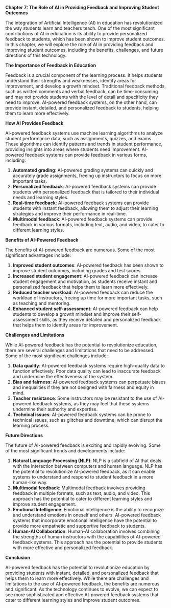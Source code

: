 **Chapter 7: The Role of AI in Providing Feedback and Improving Student Outcomes**

The integration of Artificial Intelligence (AI) in education has revolutionized the way students learn and teachers teach. One of the most significant contributions of AI in education is its ability to provide personalized feedback to students, which has been shown to improve student outcomes. In this chapter, we will explore the role of AI in providing feedback and improving student outcomes, including the benefits, challenges, and future directions of this technology.

**The Importance of Feedback in Education**

Feedback is a crucial component of the learning process. It helps students understand their strengths and weaknesses, identify areas for improvement, and develop a growth mindset. Traditional feedback methods, such as written comments and verbal feedback, can be time-consuming and may not provide students with the level of detail and specificity they need to improve. AI-powered feedback systems, on the other hand, can provide instant, detailed, and personalized feedback to students, helping them to learn more effectively.

**How AI Provides Feedback**

AI-powered feedback systems use machine learning algorithms to analyze student performance data, such as assignments, quizzes, and exams. These algorithms can identify patterns and trends in student performance, providing insights into areas where students need improvement. AI-powered feedback systems can provide feedback in various forms, including:

1. **Automated grading**: AI-powered grading systems can quickly and accurately grade assignments, freeing up instructors to focus on more important tasks.
2. **Personalized feedback**: AI-powered feedback systems can provide students with personalized feedback that is tailored to their individual needs and learning styles.
3. **Real-time feedback**: AI-powered feedback systems can provide students with instant feedback, allowing them to adjust their learning strategies and improve their performance in real-time.
4. **Multimodal feedback**: AI-powered feedback systems can provide feedback in various formats, including text, audio, and video, to cater to different learning styles.

**Benefits of AI-Powered Feedback**

The benefits of AI-powered feedback are numerous. Some of the most significant advantages include:

1. **Improved student outcomes**: AI-powered feedback has been shown to improve student outcomes, including grades and test scores.
2. **Increased student engagement**: AI-powered feedback can increase student engagement and motivation, as students receive instant and personalized feedback that helps them to learn more effectively.
3. **Reduced teacher workload**: AI-powered feedback can reduce the workload of instructors, freeing up time for more important tasks, such as teaching and mentoring.
4. **Enhanced student self-assessment**: AI-powered feedback can help students to develop a growth mindset and improve their self-assessment skills, as they receive detailed and personalized feedback that helps them to identify areas for improvement.

**Challenges and Limitations**

While AI-powered feedback has the potential to revolutionize education, there are several challenges and limitations that need to be addressed. Some of the most significant challenges include:

1. **Data quality**: AI-powered feedback systems require high-quality data to function effectively. Poor data quality can lead to inaccurate feedback and undermine the effectiveness of the system.
2. **Bias and fairness**: AI-powered feedback systems can perpetuate biases and inequalities if they are not designed with fairness and equity in mind.
3. **Teacher resistance**: Some instructors may be resistant to the use of AI-powered feedback systems, as they may feel that these systems undermine their authority and expertise.
4. **Technical issues**: AI-powered feedback systems can be prone to technical issues, such as glitches and downtime, which can disrupt the learning process.

**Future Directions**

The future of AI-powered feedback is exciting and rapidly evolving. Some of the most significant trends and developments include:

1. **Natural Language Processing (NLP)**: NLP is a subfield of AI that deals with the interaction between computers and human language. NLP has the potential to revolutionize AI-powered feedback, as it can enable systems to understand and respond to student feedback in a more human-like way.
2. **Multimodal feedback**: Multimodal feedback involves providing feedback in multiple formats, such as text, audio, and video. This approach has the potential to cater to different learning styles and improve student engagement.
3. **Emotional Intelligence**: Emotional intelligence is the ability to recognize and understand emotions in oneself and others. AI-powered feedback systems that incorporate emotional intelligence have the potential to provide more empathetic and supportive feedback to students.
4. **Human-AI Collaboration**: Human-AI collaboration involves combining the strengths of human instructors with the capabilities of AI-powered feedback systems. This approach has the potential to provide students with more effective and personalized feedback.

**Conclusion**

AI-powered feedback has the potential to revolutionize education by providing students with instant, detailed, and personalized feedback that helps them to learn more effectively. While there are challenges and limitations to the use of AI-powered feedback, the benefits are numerous and significant. As the technology continues to evolve, we can expect to see more sophisticated and effective AI-powered feedback systems that cater to different learning styles and improve student outcomes.